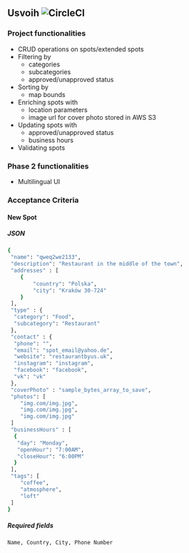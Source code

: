 ## Usvoih ![CircleCI](https://circleci.com/gh/timur27/usvoih-spot-processor.svg?style=svg)

### Project functionalities 
* CRUD operations on spots/extended spots 
* Filtering by
    - categories
    - subcategories
    - approved/unapproved status
* Sorting by
    - map bounds
* Enriching spots with
    - location parameters
    - image url for cover photo stored in AWS S3
* Updating spots with
    - approved/unapproved status
    - business hours
* Validating spots
    
### Phase 2 functionalities 
* Multilingual UI


### Acceptance Criteria
#### New Spot
##### JSON
```sh
{
 "name": "qweq2we2133",
 "description": "Restaurant in the middle of the town",
 "addresses" : [
 	{
 		"country": "Polska",
		"city": "Kraków 30-724"
 	}
 ],
 "type" : {
  "category": "Food", 
  "subcategory": "Restaurant"
 },
 "contact" : {
  "phone": "", 
  "email": "spot_email@yahoo.de",
  "website": "restaurantbyus.uk",
  "instagram": "instagram",
  "facebook": "facebook",
  "vk": "vk"
 },
 "coverPhoto" : "sample_bytes_array_to_save",
 "photos": [
	"img.com/img.jpg",
	"img.com/img.jpg",
	"img.com/img.jpg"
 ]
 "businessHours" : [
  {
   "day": "Monday",
   "openHour": "7:00AM",
   "closeHour": "6:00PM"
  }
 ],
 "tags": [
	"coffee",
	"atmosphere",
	"loft"
 ]
}
``` 

##### Required fields 
```
Name, Country, City, Phone Number
```